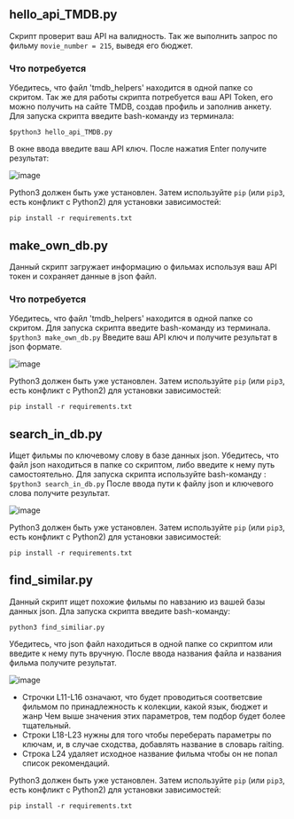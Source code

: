 ## hello_api_TMDB.py
Скрипт проверит ваш API на валидность. Так же выполнить запрос по фильму ```movie_number = 215```, выведя его бюджет.
### Что потребуется
Убедитесь, что файл 'tmdb_helpers' находится в одной папке со скритом.
Так же для работы скрипта потребуется ваш API Token, его можно получить на сайте TMDB, создав профиль и заполнив анкету. 
Для запуска скрипта введите bash-команду из терминала:


```$python3 hello_api_TMDB.py```

В окне ввода введите ваш API ключ. После нажатия Enter получите результат:

![image](https://i.imgur.com/XB7O59P.png)

Python3 должен быть уже установлен. 
Затем используйте `pip` (или `pip3`, есть конфликт с Python2) для установки зависимостей:
```
pip install -r requirements.txt
```

## make_own_db.py
Данный скрипт загружает информацию о фильмах используя ваш API токен и сохраняет данные в json файл. 

### Что потребуется
Убедитесь, что файл 'tmdb_helpers' находится в одной папке со скритом.
Для запуска скрипта введите bash-команду из терминала.
```$python3 make_own_db.py```
Введите ваш API ключ и получите результат в json формате.


![image](https://i.imgur.com/zu3v6fA.png)


Python3 должен быть уже установлен. 
Затем используйте `pip` (или `pip3`, есть конфликт с Python2) для установки зависимостей:
```
pip install -r requirements.txt
```

## search_in_db.py
Ищет фильмы по ключевому слову в базе данных json. Убедитесь, что файл json находиться в папке со скриптом, либо введите к нему путь самостоятельно.
Для запуска скрипта используйте bash-команду :
```$python3 search_in_db.py```
После ввода пути к файлу json и ключевого слова получите результат.


![image](https://i.imgur.com/s6uCLqA.png)


Python3 должен быть уже установлен. 
Затем используйте `pip` (или `pip3`, есть конфликт с Python2) для установки зависимостей:
```
pip install -r requirements.txt
```



## find_similar.py

Данный скрипт ищет похожие фильмы по навзанию из вашей базы данных json. 
Дла запуска скрипта введите bash-команду:

```python3 find_similiar.py```

Убедитесь, что json файл находиться в одной папке со скриптом или введите к нему путь вручную.
После ввода названия файла и названия фильма получите результат.


![image](https://i.imgur.com/0w4daHG.png)


- Строчки L11-L16 означают, что будет проводиться соответсвие фильмом по принадлежность к колекции, какой язык, бюджет и жанр
Чем выше значения этих параметров, тем подбор будет более тщательный.
- Строки L18-L23 нужны для того чтобы переберать параметры по ключам, и, в случае сходства, добавлять название в словарь raiting.
- Строка L24 удаляет исходное название фильма чтобы он не попал список рекомендаций.


Python3 должен быть уже установлен. 
Затем используйте `pip` (или `pip3`, есть конфликт с Python2) для установки зависимостей:
```
pip install -r requirements.txt
```

